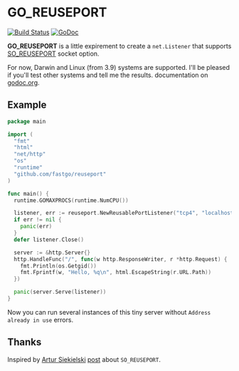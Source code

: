 # GO_REUSEPORT

[![Build Status](https://travis-ci.org/fastgo/reuseport.png?branch=master)](https://travis-ci.org/fastgo/reuseport)
[![GoDoc](https://godoc.org/github.com/fastgo/reuseport?status.png)](https://godoc.org/github.com/fastgo/reuseport)

**GO_REUSEPORT** is a little expirement to create a `net.Listener` that supports [SO_REUSEPORT](http://lwn.net/Articles/542629/) socket option.

For now, Darwin and Linux (from 3.9) systems are supported. I'll be pleased if you'll test other systems and tell me the results.
 documentation on [godoc.org](http://godoc.org/github.com/fastgo/reuseport "go_reuseport documentation").

## Example ##

```go
package main

import (
  "fmt"
  "html"
  "net/http"
  "os"
  "runtime"
  "github.com/fastgo/reuseport"
)

func main() {
  runtime.GOMAXPROCS(runtime.NumCPU())

  listener, err := reuseport.NewReusablePortListener("tcp4", "localhost:8881")
  if err != nil {
    panic(err)
  }
  defer listener.Close()

  server := &http.Server{}
  http.HandleFunc("/", func(w http.ResponseWriter, r *http.Request) {
    fmt.Println(os.Getgid())
    fmt.Fprintf(w, "Hello, %q\n", html.EscapeString(r.URL.Path))
  })

  panic(server.Serve(listener))
}
```

Now you can run several instances of this tiny server without `Address already in use` errors.

## Thanks

Inspired by [Artur Siekielski](https://github.com/aartur) [post](http://freeprogrammersblog.vhex.net/post/linux-39-introdued-new-way-of-writing-socket-servers/2) about `SO_REUSEPORT`.

